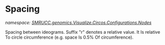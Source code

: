 ﻿# Spacing
_namespace: [SMRUCC.genomics.Visualize.Circos.Configurations.Nodes](./index.md)_

Spacing between ideograms. Suffix "r" denotes a relative value. It
 Is relative To circle circumference (e.g. space Is 0.5% Of
 circumference).




